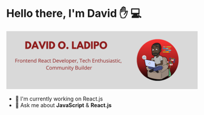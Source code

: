 
# Hello there, I'm David :hand: :computer:
<img src="https://github.com/deedevs/deedevs/blob/main/gitemoji.png">


- 🔭 I'm currently working on React.js
- 💬 Ask me about **JavaScript** & **React.js**

<!--
**deedevs/deedevs** is a ✨ _special_ ✨ repository because its `README.md` (this file) appears on your GitHub profile.

Here are some ideas to get you started:

- 🔭 I’m currently working on ...
- 🌱 I’m currently learning ...
- 👯 I’m looking to collaborate on ...
- 🤔 I’m looking for help with ...
- 💬 Ask me about ...
- 📫 How to reach me: ...
- 😄 Pronouns: ...
- ⚡ Fun fact: ...
-->
